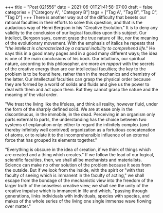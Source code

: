 +++
title = "Post 021556"
date = 2021-06-01T21:41:58-07:00
draft = false
categories = ["Category A", "Category B"]
tags = ["Tag A", "Tag B", "Tag C", "Tag D"]
+++
There is another way out of the difficulty that besets our rational faculties in their efforts to solve this question, and that is the audacious way of Henri Bergson in his "Creative Evolution." It is to deny any validity to the conclusion of our logical faculties upon this subject. Our intellect, Bergson says, cannot grasp the true nature of life, nor the meaning of the evolutionary movement. With the emphasis of italics he repeats that "_the intellect is characterized by a natural inability to comprehend life_." He says this in a good many pages and in a good many different ways; the idea is one of the main conclusions of his book. Our intuitions, our spiritual nature, according to this philosopher, are more _en rapport_ with the secrets of the creative energy than are our intellectual faculties; the key to the problem is to be found here, rather than in the mechanics and chemistry of the latter. Our intellectual faculties can grasp the physical order because they are formed by a world of solids and fluids and give us the power to deal with them and act upon them. But they cannot grasp the nature and the meaning of the vital order.

"We treat the living like the lifeless, and think all reality, however fluid, under the form of the sharply defined solid. We are at ease only in the discontinuous, in the immobile, in the dead. Perceiving in an organism only parts external to parts, the understanding has the choice between two systems of explanation only: either to regard the infinitely complex (and thereby infinitely well contrived) organization as a fortuitous concatenation of atoms, or to relate it to the incomprehensible influence of an external force that has grouped its elements together."

"Everything is obscure in the idea of creation, if we think of things which are created and a thing which creates." If we follow the lead of our logical, scientific faculties, then, we shall all be mechanists and materialists. Science can make no other solution of the problem because it sees from the outside. But if we look from the inside, with the spirit or "with that faculty of seeing which is immanent in the faculty of acting," we shall escape from the bondage of the mechanistic view into the freedom of the larger truth of the ceaseless creative view; we shall see the unity of the creative impulse which is immanent in life and which, "passing through generations, links individuals with individuals, species with species, and makes of the whole series of the living one single immense wave flowing over matter."
